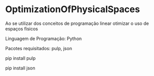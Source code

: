 # OptimizationOfPhysicalSpaces
Ao se utilizar dos conceitos de programação linear otimizar o uso de espaços físicos

Linguagem de Programação: Python

Pacotes requisitados: pulp, json

pip install pulp

pip install json
